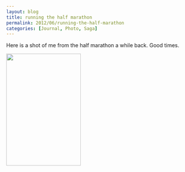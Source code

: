 ```yaml
---
layout: blog
title: running the half marathon
permalink: 2012/06/running-the-half-marathon
categories: [Journal, Photo, Saga]
---
```


Here is a shot of me from the half marathon a while back. Good times.

<a href="http://blog.kristeraxel.com/wp-content/uploads/2012/06/Screen-shot-2012-06-20-at-12.09.50-PM.png"><img src="http://blog.kristeraxel.com/wp-content/uploads/2012/06/Screen-shot-2012-06-20-at-12.09.50-PM-199x300.png" alt="" title="Screen shot 2012-06-20 at 12.09.50 PM" width="199" height="300" class="aligncenter size-medium wp-image-1878" /></a>
